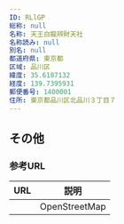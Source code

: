 ```yaml
---
ID: RLlGP
総称: null
名称: 天王白龍辨財天社
名称読み: null
別名: null
都道府県: 東京都
区域: 品川区
緯度: 35.6187132
経度: 139.7395931
郵便番号: 1400001
住所: 東京都品川区北品川３丁目７
---
```


## その他

### 参考URL

| URL | 説明          |
| --- | ------------- |
|     | OpenStreetMap |
